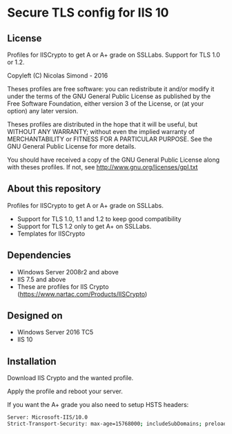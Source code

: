 Secure TLS config for IIS 10
============================

## License
Profiles for IISCrypto to get A or A+ grade on SSLLabs. Support for TLS 1.0 or 1.2.

Copyleft (C) Nicolas Simond - 2016

Theses profiles are free software: you can redistribute it and/or modify
it under the terms of the GNU General Public License as published by
the Free Software Foundation, either version 3 of the License, or
(at your option) any later version.

Theses profiles are distributed in the hope that it will be useful,
but WITHOUT ANY WARRANTY; without even the implied warranty of
MERCHANTABILITY or FITNESS FOR A PARTICULAR PURPOSE.  See the
GNU General Public License for more details.

You should have received a copy of the GNU General Public License
along with theses profiles.  If not, see <http://www.gnu.org/licenses/gpl.txt>

## About this repository
Profiles for IISCrypto to get A or A+ grade on SSLLabs.

- Support for TLS 1.0, 1.1 and 1.2 to keep good compatibility
- Support for TLS 1.2 only to get A+ on SSLLabs.
- Templates for IISCrypto

## Dependencies
- Windows Server 2008r2 and above
- IIS 7.5  and above
- These are profiles for IIS Crypto (https://www.nartac.com/Products/IISCrypto)

## Designed on 

- Windows Server 2016 TC5
- IIS 10

## Installation

Download IIS Crypto and the wanted profile.

Apply the profile and reboot your server.

If you want the A+ grade you also need to setup HSTS headers:

```bash
Server: Microsoft-IIS/10.0
Strict-Transport-Security: max-age=15768000; includeSubDomains; preload
```
